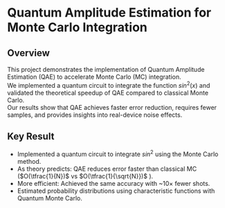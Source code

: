 # Quantum Amplitude Estimation for Monte Carlo Integration <br>
## Overview <br>
This project demonstrates the implementation of Quantum Amplitude Estimation (QAE) to accelerate Monte Carlo (MC) integration. <br>
We implemented a quantum circuit to integrate the function $sin^2(x)$ and validated the theoretical
speedup of QAE compared to classical Monte Carlo. <br>
Our results show that QAE achieves faster error reduction, requires fewer samples, and provides insights into real-device noise effects. <br>

## Key Result <br>
* Implemented a quantum circuit to integrate $sin^2$ using the Monte Carlo method. <br>
* As theory predicts: QAE reduces error faster than classical MC ($O(\tfrac{1}{N})$ vs $O(\tfrac{1}{\sqrt{N}})$ ). <br>
* More efficient: Achieved the same accuracy with ~10× fewer shots. <br>
* Estimated probability distributions using characteristic functions with Quantum Monte Carlo. <br>
